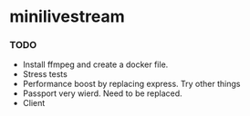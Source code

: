 # minilivestream

### TODO
* Install ffmpeg and create a docker file.
* Stress tests
* Performance boost by replacing express. Try other things
* Passport very wierd. Need to be replaced.
* Client
